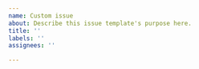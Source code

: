 ```yaml
---	
name: Custom issue	
about: Describe this issue template's purpose here.	
title: ''	
labels: ''	
assignees: ''	

---
```


